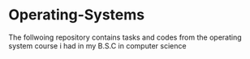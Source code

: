 # Operating-Systems
The follwoing repository contains tasks and codes from the operating system course i had in my B.S.C in computer science

